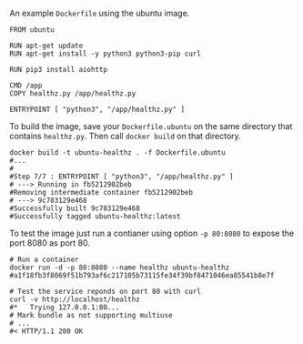An example `Dockerfile` using the ubuntu image.

```shell
FROM ubuntu

RUN apt-get update
RUN apt-get install -y python3 python3-pip curl

RUN pip3 install aiohttp

CMD /app
COPY healthz.py /app/healthz.py

ENTRYPOINT [ "python3", "/app/healthz.py" ]
```

To build the image, save your `Dockerfile.ubuntu` on the same
directory that contains `healthz.py`. Then call `docker build` on that directory.

```shell
docker build -t ubuntu-healthz . -f Dockerfile.ubuntu
#...
#
#Step 7/7 : ENTRYPOINT [ "python3", "/app/healthz.py" ]
# ---> Running in fb5212902beb
#Removing intermediate container fb5212902beb
# ---> 9c783129e468
#Successfully built 9c783129e468
#Successfully tagged ubuntu-healthz:latest

```

To test the image just run a contianer using option `-p 80:8080` to expose the port 8080 as port 80.

```shell
# Run a container
docker run -d -p 80:8080 --name healthz ubuntu-healthz
#a1f18fb3f8069f51b793af6c217105b73115fe34f39bf8471046ea85541b8e7f

# Test the service reponds on port 80 with curl
curl -v http://localhost/healthz
#*   Trying 127.0.0.1:80...
# Mark bundle as not supporting multiuse
# ...
#< HTTP/1.1 200 OK

```




